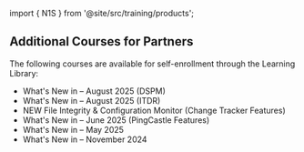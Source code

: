 import { N1S } from '@site/src/training/products';

## Additional <N1S /> Courses for Partners

The following courses are available for self-enrollment through the Learning Library:

* What's New in <N1S /> –  August 2025 (DSPM)
* What's New in <N1S /> –  August 2025 (ITDR)
* NEW <N1S /> File Integrity & Configuration Monitor (Change Tracker Features)
* What's New in <N1S />  – June 2025 (PingCastle Features)
* What's New in <N1S />  – May 2025
* What's New in <N1S />  – November 2024
